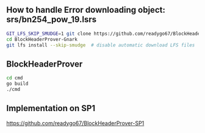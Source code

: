 ## How to handle Error downloading object: srs/bn254_pow_19.lsrs
```sh
GIT_LFS_SKIP_SMUDGE=1 git clone https://github.com/readygo67/BlockHeaderProver-Gnark.git
cd BlockHeaderProver-Gnark
git lfs install --skip-smudge  # disable automatic download LFS files
```


## BlockHeaderProver

```sh
cd cmd
go build
./cmd 
```

## Implementation on SP1
https://github.com/readygo67/BlockHeaderProver-SP1
